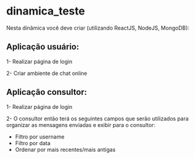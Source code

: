# dinamica_teste

Nesta dinâmica você deve criar (utilizando ReactJS, NodeJS, MongoDB):

## Aplicação usuário:

1- Realizar página de login

2- Criar ambiente de chat online

## Aplicação consultor:

1- Realizar página de login

2- O consultor então terá os seguintes campos que serão utilizados para organizar as mensagens enviadas e exibir para o consultor:
  * Filtro por username
  * Filtro por data
  * Ordenar por mais recentes/mais antigas
